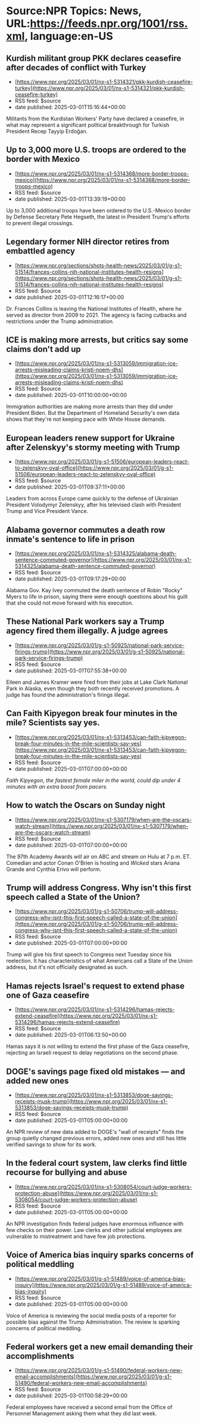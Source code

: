 # Source:NPR Topics: News, URL:https://feeds.npr.org/1001/rss.xml, language:en-US

## Kurdish militant group PKK declares ceasefire after decades of conflict with Turkey
 - [https://www.npr.org/2025/03/01/nx-s1-5314321/pkk-kurdish-ceasefire-turkey](https://www.npr.org/2025/03/01/nx-s1-5314321/pkk-kurdish-ceasefire-turkey)
 - RSS feed: $source
 - date published: 2025-03-01T15:16:44+00:00

Militants from the Kurdistan Workers' Party have declared a ceasefire, in what may represent a significant political breakthrough for Turkish President Recep Tayyip Erdoğan.

## Up to 3,000 more U.S. troops are ordered to the border with Mexico
 - [https://www.npr.org/2025/03/01/nx-s1-5314368/more-border-troops-mexico](https://www.npr.org/2025/03/01/nx-s1-5314368/more-border-troops-mexico)
 - RSS feed: $source
 - date published: 2025-03-01T13:39:19+00:00

Up to 3,000 additional troops have been ordered to the U.S.-Mexico border by Defense Secretary Pete Hegseth, the latest in President Trump's efforts to prevent illegal crossings.

## Legendary former NIH director retires from embattled agency
 - [https://www.npr.org/sections/shots-health-news/2025/03/01/g-s1-51514/frances-collins-nih-national-institutes-health-resigns](https://www.npr.org/sections/shots-health-news/2025/03/01/g-s1-51514/frances-collins-nih-national-institutes-health-resigns)
 - RSS feed: $source
 - date published: 2025-03-01T12:16:17+00:00

Dr. Frances Collins is leaving the National Institutes of Health, where he served as director from 2009 to 2021. The agency is facing cutbacks and restrictions under the Trump administration.

## ICE is making more arrests, but critics say some claims don't add up
 - [https://www.npr.org/2025/03/01/nx-s1-5313059/immigration-ice-arrests-misleading-claims-kristi-noem-dhs](https://www.npr.org/2025/03/01/nx-s1-5313059/immigration-ice-arrests-misleading-claims-kristi-noem-dhs)
 - RSS feed: $source
 - date published: 2025-03-01T10:00:00+00:00

Immigration authorities are making more arrests than they did under President Biden. But the Department of Homeland Security's own data shows that they're not keeping pace with White House demands.

## European leaders renew support for Ukraine after Zelenskyy's stormy meeting with Trump
 - [https://www.npr.org/2025/03/01/g-s1-51506/european-leaders-react-to-zelenskyy-oval-office](https://www.npr.org/2025/03/01/g-s1-51506/european-leaders-react-to-zelenskyy-oval-office)
 - RSS feed: $source
 - date published: 2025-03-01T09:37:11+00:00

Leaders from across Europe came quickly to the defense of Ukrainian President Volodymyr Zelenskyy, after his televised clash with President Trump and Vice President Vance.

## Alabama governor commutes a death row inmate's sentence to life in prison
 - [https://www.npr.org/2025/03/01/nx-s1-5314325/alabama-death-sentence-commuted-governor](https://www.npr.org/2025/03/01/nx-s1-5314325/alabama-death-sentence-commuted-governor)
 - RSS feed: $source
 - date published: 2025-03-01T09:17:29+00:00

Alabama Gov. Kay Ivey commuted the death sentence of Robin "Rocky" Myers to life in prison, saying there were enough questions about his guilt that she could not move forward with his execution.

## These National Park workers say a Trump agency fired them illegally. A judge agrees
 - [https://www.npr.org/2025/03/01/g-s1-50925/national-park-service-firings-trump](https://www.npr.org/2025/03/01/g-s1-50925/national-park-service-firings-trump)
 - RSS feed: $source
 - date published: 2025-03-01T07:55:38+00:00

Eileen and James Kramer were fired from their jobs at Lake Clark National Park in Alaska, even though they both recently received promotions. A judge has found the administration's firings illegal.

## Can Faith Kipyegon break four minutes in the mile? Scientists say yes.
 - [https://www.npr.org/2025/03/01/nx-s1-5313453/can-faith-kipyegon-break-four-minutes-in-the-mile-scientists-say-yes](https://www.npr.org/2025/03/01/nx-s1-5313453/can-faith-kipyegon-break-four-minutes-in-the-mile-scientists-say-yes)
 - RSS feed: $source
 - date published: 2025-03-01T07:00:00+00:00

<em>Faith Kipyegon, the fastest female miler in the world, could dip under 4 minutes with an extra boost from pacers.</em>

## How to watch the Oscars on Sunday night
 - [https://www.npr.org/2025/03/01/nx-s1-5307179/when-are-the-oscars-watch-stream](https://www.npr.org/2025/03/01/nx-s1-5307179/when-are-the-oscars-watch-stream)
 - RSS feed: $source
 - date published: 2025-03-01T07:00:00+00:00

The 97th Academy Awards will air on ABC and stream on Hulu at 7 p.m. ET. Comedian and actor Conan O'Brien is hosting and <em>Wicked </em>stars Ariana Grande and Cynthia Erivo will perform.

## Trump will address Congress. Why isn't this first speech called a State of the Union?
 - [https://www.npr.org/2025/03/01/g-s1-50706/trump-will-address-congress-why-isnt-this-first-speech-called-a-state-of-the-union](https://www.npr.org/2025/03/01/g-s1-50706/trump-will-address-congress-why-isnt-this-first-speech-called-a-state-of-the-union)
 - RSS feed: $source
 - date published: 2025-03-01T07:00:00+00:00

Trump will give his first speech to Congress next Tuesday since his reelection. It has characteristics of what Americans call a State of the Union address, but it's not officially designated as such.

## Hamas rejects Israel's request to extend phase one of Gaza ceasefire
 - [https://www.npr.org/2025/03/01/nx-s1-5314296/hamas-rejects-extend-ceasefire](https://www.npr.org/2025/03/01/nx-s1-5314296/hamas-rejects-extend-ceasefire)
 - RSS feed: $source
 - date published: 2025-03-01T06:13:50+00:00

Hamas says it is not willing to extend the first phase of the Gaza ceasefire, rejecting an Israeli request to delay negotiations on the second phase.

## DOGE's savings page fixed old mistakes — and added new ones
 - [https://www.npr.org/2025/03/01/nx-s1-5313853/doge-savings-receipts-musk-trump](https://www.npr.org/2025/03/01/nx-s1-5313853/doge-savings-receipts-musk-trump)
 - RSS feed: $source
 - date published: 2025-03-01T05:00:00+00:00

An NPR review of new data added to DOGE's "wall of receipts" finds the group quietly changed previous errors, added new ones and still has little verified savings to show for its work.

## In the federal court system, law clerks find little recourse for bullying and abuse
 - [https://www.npr.org/2025/03/01/nx-s1-5308054/court-judge-workers-protection-abuse](https://www.npr.org/2025/03/01/nx-s1-5308054/court-judge-workers-protection-abuse)
 - RSS feed: $source
 - date published: 2025-03-01T05:00:00+00:00

An NPR investigation finds federal judges have enormous influence with few checks on their power. Law clerks and other judicial employees are vulnerable to mistreatment and have few job protections.

## Voice of America bias inquiry sparks concerns of political meddling
 - [https://www.npr.org/2025/03/01/g-s1-51489/voice-of-america-bias-inquiry](https://www.npr.org/2025/03/01/g-s1-51489/voice-of-america-bias-inquiry)
 - RSS feed: $source
 - date published: 2025-03-01T05:00:00+00:00

Voice of America is reviewing the social media posts of a reporter for possible bias against the Trump Administration. The review is sparking concerns of political meddling.

## Federal workers get a new email demanding their accomplishments
 - [https://www.npr.org/2025/03/01/g-s1-51490/federal-workers-new-email-accomplishments](https://www.npr.org/2025/03/01/g-s1-51490/federal-workers-new-email-accomplishments)
 - RSS feed: $source
 - date published: 2025-03-01T00:58:29+00:00

Federal employees have received a second email from the Office of Personnel Management asking them what they did last week.

